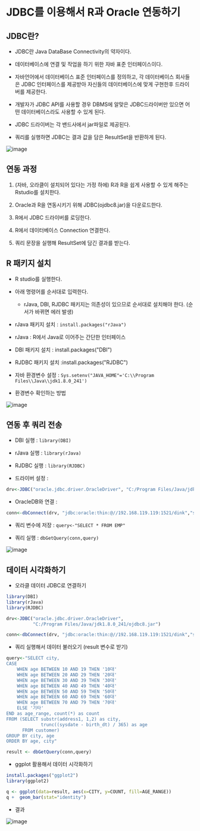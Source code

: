 # JDBC를 이용해서 R과 Oracle 연동하기



## JDBC란?

- JDBC란 Java DataBase Connectivity의 약자이다.

- 데이터베이스에 연결 및 작업을 하기 위한 자바 표준 인터페이스이다.

- 자바언어에서 데이터베이스 표준 인터페이스를 정의하고, 각 데이터베이스 회사들은 JDBC 인터페이스를 제공받아 자신들의 데이터베이스에 맞게 구현한후 드라이버를 제공한다. 

- 개발자가 JDBC API를 사용할 경우 DBMS에 알맞은 JDBC드라이버만 있으면 어떤 데이터베이스라도 사용할 수 있게 된다.

- JDBC 드라이버는 각 밴드사에서 jar파일로 제공된다.

- 쿼리를 실행하면 JDBC는 결과 값을 담은 ResultSet을 반환하게 된다.


![image](https://user-images.githubusercontent.com/77392444/115996778-a8211400-a61b-11eb-8b23-e8474ca30b2b.png)



## 연동 과정

1. (자바, 오라클이 설치되어 있다는 가정 하에) R과 R을 쉽게 사용할 수 있게 해주는 Rstudio를 설치한다.

2. Oracle과 R을 연동시키기 위해 JDBC(ojdbc8.jar)을 다운로드한다.

3. R에서 JDBC 드라이버를 로딩한다.

4. R에서 데이터베이스 Connection 연결한다.

5. 쿼리 문장을 실행해 ResultSet에 담긴 결과를 받는다.


## R 패키지 설치

- R studio를 실행한다.

- 아래 명령어를 순서대로 입력한다. 
  - rJava, DBI, RJDBC 패키지는 의존성이 있으므로 순서대로 설치해야 한다. (순서가 바뀌면 에러 발생)

-  rJava 패키지 설치 : `install.packages("rJava")`
  - rJava : R에서 Java로 이어주는 간단한 인터페이스

- DBI 패키지 설치 : install.packages("DBI")

- RJDBC 패키지 설치  :install.packages("RJDBC")

- 자바 환경변수 설정 : `Sys.setenv("JAVA_HOME"='C:\\Program Files\\Java\\jdk1.8.0_241')`

- 환경변수 확인하는 방법

![image](https://user-images.githubusercontent.com/77392444/115855307-115f2680-a466-11eb-95c4-908f8bf082fc.png)


## 연동 후 쿼리 전송

- DBI 실행 : `library(DBI)`

- rJava 실행 : `library(rJava)`

- RJDBC 실행 : `library(RJDBC)`


- 드라이버 설정 : 

```r
drv<-JDBC("oracle.jdbc.driver.OracleDriver", "C:/Program Files/Java/jdk1.8.0_241/ojdbc8.jar")
```

- OracleDB와 연결 :

```r
conn<-dbConnect(drv, "jdbc:oracle:thin:@//192.168.119.119:1521/dink","scott","tiger")
```

- 쿼리 변수에 저장 : `query<-"SELECT * FROM EMP"`

- 쿼리 실행 : `dbGetQuery(conn,query)`

![image](https://user-images.githubusercontent.com/77392444/115861094-563a8b80-a46d-11eb-8156-05986b2acc1f.png)


## 데이터 시각화하기

- 오라클 데이터 JDBC로 연결하기

```r
library(DBI)
library(rJava)
library(RJDBC)

drv<-JDBC("oracle.jdbc.driver.OracleDriver",
          "C:/Program Files/Java/jdk1.8.0_241/ojdbc8.jar")

conn<-dbConnect(drv, "jdbc:oracle:thin:@//192.168.119.119:1521/dink","scott","tiger")
```

- 쿼리 실행해서 데이터 불러오기 (result 변수로 받기)

```r
query<-"SELECT city, 
CASE
    WHEN age BETWEEN 10 AND 19 THEN '10대'
    WHEN age BETWEEN 20 AND 29 THEN '20대'
    WHEN age BETWEEN 30 AND 39 THEN '30대'
    WHEN age BETWEEN 40 AND 49 THEN '40대'
    WHEN age BETWEEN 50 AND 59 THEN '50대'
    WHEN age BETWEEN 60 AND 69 THEN '60대'
    WHEN age BETWEEN 70 AND 79 THEN '70대'
    ELSE '기타'
END as age_range, count(*) as count 
FROM (SELECT substr(address1, 1,2) as city,
             trunc((sysdate - birth_dt) / 365) as age
      FROM customer)
GROUP BY city, age
ORDER BY age, city"

result <- dbGetQuery(conn,query)
```


- ggplot 활용해서 데이터 시각화하기

```r
install.packages("ggplot2")
library(ggplot2)

q <- ggplot(data=result, aes(x=CITY, y=COUNT, fill=AGE_RANGE)) 
q +  geom_bar(stat="identity")
```


- 결과

![image](https://user-images.githubusercontent.com/77392444/117036690-abfe1600-ad40-11eb-9166-9506fb43058e.png)


